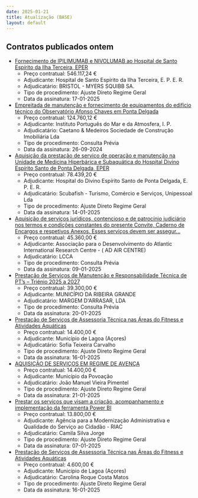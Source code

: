 ```yaml
---
date: 2025-01-21
title: Atualização (BASE)
layout: default
---
```

## Contratos publicados ontem

* [Fornecimento de IPILIMUMAB e NIVOLUMAB ao Hospital de Santo Espírito da Ilha Terceira, EPER](https://www.base.gov.pt/Base4/pt/detalhe/?type=contratos&id=11177446)
  * Preço contratual: 546.117,24 €
  * Adjudicante: Hospital de Santo Espírito da Ilha Terceira, E. P. E. R.
  * Adjudicatário: BRISTOL - MYERS SQUIBB SA.
  * Tipo de procedimento: Ajuste Direto Regime Geral
  * Data da assinatura: 17-01-2025
* [Empreitada de manutenção e fornecimento de equipamentos do edifício técnico do Observatório Afonso Chaves em Ponta Delgada](https://www.base.gov.pt/Base4/pt/detalhe/?type=contratos&id=11178868)
  * Preço contratual: 124.760,12 €
  * Adjudicante: Instituto Português do Mar e da Atmosfera, I. P.
  * Adjudicatário: Caetano & Medeiros Sociedade de Construção Imobiliária Lda
  * Tipo de procedimento: Consulta Prévia
  * Data da assinatura: 26-09-2024
* [Aquisição da prestação de serviço de operação e manutenção na Unidade de Medicina Hiperbárica e Subaquática do Hospital Divino Espírito Santo de Ponta Delgada, EPER](https://www.base.gov.pt/Base4/pt/detalhe/?type=contratos&id=11177634)
  * Preço contratual: 78.439,20 €
  * Adjudicante: Hospital do Divino Espírito Santo de Ponta Delgada, E. P. E. R.
  * Adjudicatário: Scubafish - Turismo, Comércio e Serviços, Unipessoal Lda
  * Tipo de procedimento: Ajuste Direto Regime Geral
  * Data da assinatura: 14-01-2025
* [Aquisição de serviços jurídicos, contencioso e de patrocínio judiciário nos termos e condições constantes do presente Convite, Caderno de Encargos e respetivos Anexos. Esses serviços devem ser assegur...](https://www.base.gov.pt/Base4/pt/detalhe/?type=contratos&id=11177115)
  * Preço contratual: 45.360,00 €
  * Adjudicante: Associação para o Desenvolvimento do Atlantic International Research Centre - ( AD AIR CENTRE)
  * Adjudicatário: LCCA
  * Tipo de procedimento: Consulta Prévia
  * Data da assinatura: 09-01-2025
* [Prestação de Serviços de
Manutenção e Responsabilidade Técnica de PT’s – Triénio 2025 a 2027](https://www.base.gov.pt/Base4/pt/detalhe/?type=contratos&id=11178276)
  * Preço contratual: 39.300,00 €
  * Adjudicante: MUNICÍPIO DA RIBEIRA GRANDE
  * Adjudicatário: MARGEM D'ARRASAR, LDA
  * Tipo de procedimento: Consulta Prévia
  * Data da assinatura: 20-01-2025
* [Prestação de Serviços de Assessoria Técnica nas Áreas do Fitness e Atividades Aquáticas](https://www.base.gov.pt/Base4/pt/detalhe/?type=contratos&id=11177929)
  * Preço contratual: 14.400,00 €
  * Adjudicante: Município de Lagoa (Açores)
  * Adjudicatário: Sofia Teixeira Carvalho
  * Tipo de procedimento: Ajuste Direto Regime Geral
  * Data da assinatura: 16-01-2025
* [AQUISIÇÃO DE SERVIÇOS EM REGIME DE AVENÇA](https://www.base.gov.pt/Base4/pt/detalhe/?type=contratos&id=11179058)
  * Preço contratual: 14.400,00 €
  * Adjudicante: Município da Povoação
  * Adjudicatário: João Manuel Vieira Pimentel
  * Tipo de procedimento: Ajuste Direto Regime Geral
  * Data da assinatura: 21-01-2025
* [Prestar os serviços que visam a criação, acompanhamento e implementação da ferramenta Power BI](https://www.base.gov.pt/Base4/pt/detalhe/?type=contratos&id=11179026)
  * Preço contratual: 13.800,00 €
  * Adjudicante: Agência para a Modernização Administrativa e Qualidade do Serviço ao Cidadão - RIAC
  * Adjudicatário: Camila Silva Jorge
  * Tipo de procedimento: Ajuste Direto Regime Geral
  * Data da assinatura: 07-01-2025
* [Prestação de Serviços de Assessoria Técnica nas Áreas do Fitness e Atividades Aquáticas](https://www.base.gov.pt/Base4/pt/detalhe/?type=contratos&id=11177944)
  * Preço contratual: 4.600,00 €
  * Adjudicante: Município de Lagoa (Açores)
  * Adjudicatário: Carolina Roque Costa Matos
  * Tipo de procedimento: Ajuste Direto Regime Geral
  * Data da assinatura: 16-01-2025

